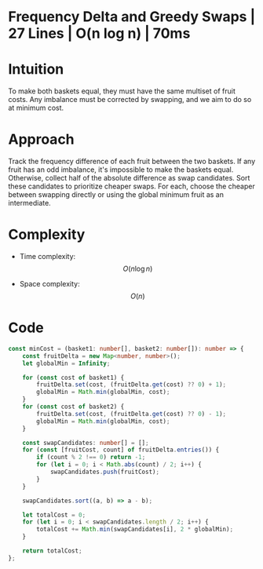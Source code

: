 # Frequency Delta and Greedy Swaps | 27 Lines | O(n log n) | 70ms

# Intuition
To make both baskets equal, they must have the same multiset of fruit costs. Any imbalance must be corrected by swapping, and we aim to do so at minimum cost.

# Approach
Track the frequency difference of each fruit between the two baskets. If any fruit has an odd imbalance, it's impossible to make the baskets equal. Otherwise, collect half of the absolute difference as swap candidates. Sort these candidates to prioritize cheaper swaps. For each, choose the cheaper between swapping directly or using the global minimum fruit as an intermediate.

# Complexity
- Time complexity:  
$$O(n \log n)$$

- Space complexity:  
$$O(n)$$

# Code
```typescript
const minCost = (basket1: number[], basket2: number[]): number => {
    const fruitDelta = new Map<number, number>();
    let globalMin = Infinity;

    for (const cost of basket1) {
        fruitDelta.set(cost, (fruitDelta.get(cost) ?? 0) + 1);
        globalMin = Math.min(globalMin, cost);
    }
    for (const cost of basket2) {
        fruitDelta.set(cost, (fruitDelta.get(cost) ?? 0) - 1);
        globalMin = Math.min(globalMin, cost);
    }

    const swapCandidates: number[] = [];
    for (const [fruitCost, count] of fruitDelta.entries()) {
        if (count % 2 !== 0) return -1;
        for (let i = 0; i < Math.abs(count) / 2; i++) {
            swapCandidates.push(fruitCost);
        }
    }

    swapCandidates.sort((a, b) => a - b);

    let totalCost = 0;
    for (let i = 0; i < swapCandidates.length / 2; i++) {
        totalCost += Math.min(swapCandidates[i], 2 * globalMin);
    }

    return totalCost;
};
```